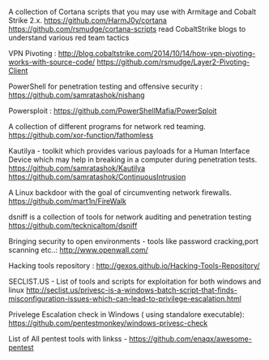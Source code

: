 A collection of Cortana scripts that you may use with Armitage and Cobalt Strike 2.x.
	https://github.com/HarmJ0y/cortana
	https://github.com/rsmudge/cortana-scripts
	read CobaltStrike blogs to understand various red team tactics
	

VPN Pivoting :
	http://blog.cobaltstrike.com/2014/10/14/how-vpn-pivoting-works-with-source-code/
	https://github.com/rsmudge/Layer2-Pivoting-Client
	
PowerShell for penetration testing and offensive security :
	https://github.com/samratashok/nishang

Powersploit :
	https://github.com/PowerShellMafia/PowerSploit

A collection of different programs for network red teaming.
	https://github.com/xor-function/fathomless

Kautilya - toolkit which provides various payloads for a Human Interface Device which may help in breaking in a computer during penetration tests.
	https://github.com/samratashok/Kautilya
	https://github.com/samratashok/ContinuousIntrusion


A Linux backdoor with the goal of circumventing network firewalls.
	https://github.com/mart1n/FireWalk
	
dsniff is a collection of tools for network auditing and penetration testing
	https://github.com/tecknicaltom/dsniff
	
Bringing security to open environments - tools like password cracking,port scanning etc..:
	http://www.openwall.com/
	
	
Hacking tools repository : 
http://gexos.github.io/Hacking-Tools-Repository/


SECLIST.US - List of tools and scripts for exploitation for both windows and linux
http://seclist.us/privesc-is-a-windows-batch-script-that-finds-misconfiguration-issues-which-can-lead-to-privilege-escalation.html


Privelege Escalation check in Windows ( using standalore executable):
https://github.com/pentestmonkey/windows-privesc-check

List of All pentest tools with linkss -
https://github.com/enaqx/awesome-pentest
